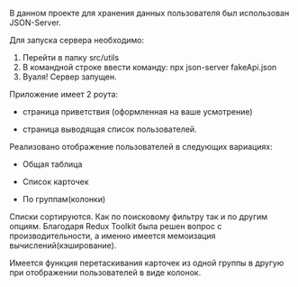В данном проекте для хранения данных пользователя был использован JSON-Server.

Для запуска сервера необходимо:

1. Перейти в папку src/utils
2. В командной строке ввести команду: npx json-server fakeApi.json
3. Вуаля! Сервер запущен.

Приложение имеет 2 роута:

- страница приветствия (оформленная на ваше усмотрение)

- страница выводящая список пользователей.

Реализовано отображение пользователей в следующих вариациях:

- Общая таблица

- Список карточек

- По группам(колонки)

Списки сортируются. Как по поисковому фильтру так и по другим опциям. Благодаря Redux Toolkit
была решен вопрос с производительности, а именно имеется мемоизация вычислений(кэширование).

Имеется функция перетаскивания карточек из одной группы в другую при отображении пользователей в виде колонок.
